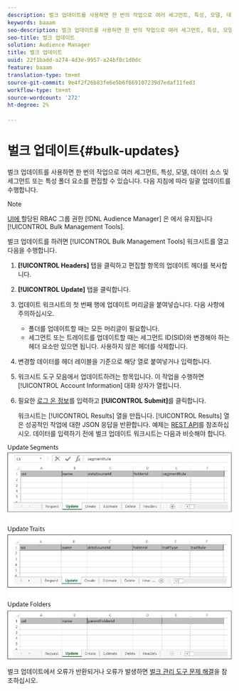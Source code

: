 ```yaml
---
description: 벌크 업데이트를 사용하면 한 번의 작업으로 여러 세그먼트, 특성, 모델, 데이터 소스 및 세그먼트 또는 특성 폴더 요소를 편집할 수 있습니다. 다음 지침에 따라 일괄 업데이트를 수행합니다.
keywords: baaam
seo-description: 벌크 업데이트를 사용하면 한 번의 작업으로 여러 세그먼트, 특성, 모델, 데이터 소스 및 세그먼트 또는 특성 폴더 요소를 편집할 수 있습니다. 다음 지침에 따라 일괄 업데이트를 수행합니다.
seo-title: 벌크 업데이트
solution: Audience Manager
title: 벌크 업데이트
uuid: 22f1badd-a274-4d3e-9957-a24bf8c1d0dc
feature: baaam
translation-type: tm+mt
source-git-commit: 9e4f2f26b83fe6e5b6f669107239d7edaf11fed3
workflow-type: tm+mt
source-wordcount: '272'
ht-degree: 2%

---
```



# 벌크 업데이트{#bulk-updates}

벌크 업데이트를 사용하면 한 번의 작업으로 여러 세그먼트, 특성, 모델, 데이터 소스 및 세그먼트 또는 특성 폴더 요소를 편집할 수 있습니다. 다음 지침에 따라 일괄 업데이트를 수행합니다.

<!-- 

t_bulk_updates.xml

 -->

>[!NOTE]
>
>[UI에 ](../../features/administration/administration-overview.md) 할당된 RBAC 그룹 권한 [!DNL Audience Manager] 은 에서 유지됩니다 [!UICONTROL Bulk Management Tools].

벌크 업데이트를 하려면 [!UICONTROL Bulk Management Tools] 워크시트를 열고 다음을 수행합니다.

1. **[!UICONTROL Headers]** 탭을 클릭하고 편집할 항목의 업데이트 헤더를 복사합니다.
2. **[!UICONTROL Update]** 탭을 클릭합니다.
3. 업데이트 워크시트의 첫 번째 행에 업데이트 머리글을 붙여넣습니다. 다음 사항에 주의하십시오.

   * 폴더를 업데이트할 때는 모든 머리글이 필요합니다.
   * 세그먼트 또는 트레이트를 업데이트할 때는 세그먼트 ID(SID)와 변경해야 하는 헤더 요소만 있으면 됩니다. 사용하지 않은 헤더를 삭제합니다.

4. 변경할 데이터를 헤더 레이블을 기준으로 해당 열로 붙여넣거나 입력합니다.
5. 워크시트 도구 모음에서        업데이트하려는 항목입니다.
이 작업을 수행하면 [!UICONTROL Account Information] 대화 상자가 열립니다.

6. 필요한 [로그 온 정보](../../reference/bulk-management-tools/bulk-management-intro.md#auth-reqs)를 입력하고 **[!UICONTROL Submit]**&#x200B;를 클릭합니다.

   워크시트는 [!UICONTROL Results] 열을 만듭니다. [!UICONTROL Results] 열은 성공적인 작업에 대한 JSON 응답을 반환합니다. 예제는 [REST API](../../api/rest-api-main/rest-api-main.md)를 참조하십시오. 데이터를 입력하기 전에 벌크 업데이트 워크시트는 다음과 비슷해야 합니다.

![](assets/update.png)

벌크 업데이트에서 오류가 반환되거나 오류가 발생하면 [벌크 관리 도구 문제 해결](../../reference/bulk-management-tools/bulk-troubleshooting.md)을 참조하십시오.
